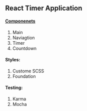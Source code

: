 ## React Timer Application
#### [Componenets](https://github.com/KangboLu/Timer-App/tree/master/app/components)
1. Main
2. Naviagtion
3. Timer
4. Countdown

#### Styles:
1. Custome SCSS
2. Foundation

#### Testing:
1. Karma
2. Mocha
